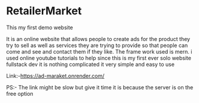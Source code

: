 # RetailerMarket

This my first demo website

It is an online website that allows people to create ads for the product they  try to sell as well as services they are trying to provide so that people can come and see 
and contact them if they like. The frame work used is mern. i used online youtube tutorials to help since this is my first ever solo website fullstack dev it is nothing complicated
it very simple and easy to use  

Link:-https://ad-maraket.onrender.com/

PS:- The link might be slow but give it time it is because the server is on the free option
